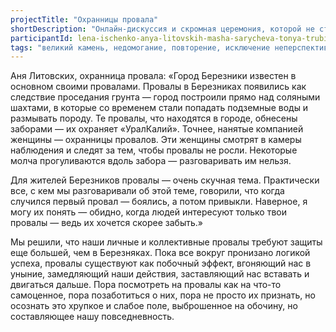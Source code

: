 ```yaml
---
projectTitle: "Охранницы провала"
shortDescription: "Онлайн-дискуссия и скромная церемония, которой не стоит уделять коллективного внимания"
participantId: lena-ischenko-anya-litovskih-masha-sarycheva-tonya-trubitsyna
tags: "великий камень, недомогание, повторение, исключение неперспективных пешеходов, добывающий капитализм, (взгляд) из будущего на настоящее, практика маленьких движений, протоколы самоорганизации, саморазрушающиеся структуры, производственная драма, социальная хореография, язык и зубы креативности"
---
```


Аня Литовских, охранница провала: «Город Березники известен в основном своими провалами. Провалы в Березниках появились как следствие проседания грунта — город построили прямо над соляными шахтами, в которые со временем стали попадать подземные воды и размывать породу. Те провалы, что находятся в городе, обнесены заборами — их охраняет «УралКалий». Точнее, нанятые компанией женщины — охранницы провалов. Эти женщины смотрят в камеры наблюдения и следят за тем, чтобы провалы не росли. Некоторые молча прогуливаются вдоль забора — разговаривать им нельзя.

Для жителей Березников провалы — очень скучная тема. Практически все, с кем мы разговаривали об этой теме, говорили, что когда случился первый провал — боялись, а потом привыкли. Наверное, я могу их понять — обидно, когда людей интересуют только твои провалы — ведь их хочется скорее забыть.»

Мы решили, что наши личные и коллективные провалы требуют защиты еще большей, чем в Березняках. Пока все вокруг пронизано логикой успеха, провалы существуют как побочный эффект, вгоняющий нас в уныние, замедляющий наши действия, заставляющий нас вставать и двигаться дальше. Пора посмотреть на провалы как на что-то самоценное, пора позаботиться о них, пора не просто их признать, но осознать это хрупкое и слабое поле, выброшенное на обочину, но составляющее нашу повседневность.
